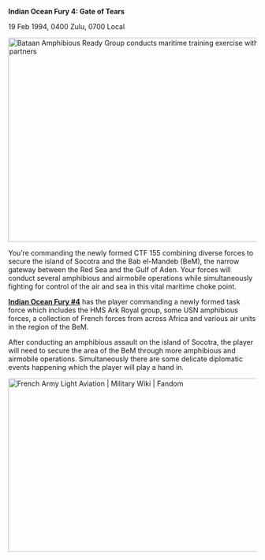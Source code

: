**Indian Ocean Fury 4: Gate of Tears**

19 Feb 1994, 0400 Zulu, 0700 Local

<img src="/assets\images\aar\iof\iof4\media\image1.jpeg" style="width:6.5in;height:4.31458in" alt="Bataan Amphibious Ready Group conducts maritime training exercise with Italian, French partners" />

You’re commanding the newly formed CTF 155 combining diverse forces to
secure the island of Socotra and the Bab el-Mandeb (BeM), the narrow
gateway between the Red Sea and the Gulf of Aden. Your forces will
conduct several amphibious and airmobile operations while simultaneously
fighting for control of the air and sea in this vital maritime choke
point.

**<u>Indian Ocean Fury \#4</u>** has the player commanding a newly
formed task force which includes the HMS Ark Royal group, some USN
amphibious forces, a collection of French forces from across Africa and
various air units in the region of the BeM.

After conducting an amphibious assault on the island of Socotra, the
player will need to secure the area of the BeM through more amphibious
and airmobile operations. Simultaneously there are some delicate
diplomatic events happening which the player will play a hand in.

<img src="/assets\images\aar\iof\iof4\media\image2.jpeg" style="width:6.5in;height:3.66389in" alt="French Army Light Aviation | Military Wiki | Fandom" />

